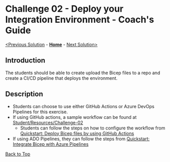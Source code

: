 # Challenge 02 - Deploy your Integration Environment - Coach's Guide

[<Previous Solution](./Solution-01.md) - **[Home](./README.md)** - [Next Solution>](./Solution-03.md)

## Introduction

The students should be able to create upload the Bicep files to a repo and create a CI/CD pipeline that deploys the environment.


## Description
- Students can choose to use either GitHub Actions or Azure DevOps Pipelines for this exercise.
- If using GitHub actions, a sample workflow can be found at [Student/Resources/Challenge-02](../Student/Resources/Challenge-02)
    - Students can follow the steps on how to configure the workflow from [Quickstart: Deploy Bicep files by using GitHub Actions](https://docs.microsoft.com/en-us/azure/azure-resource-manager/bicep/deploy-github-actions?tabs=CLI)
- If using ADO Pipelines, they can follow the steps from [Quickstart: Integrate Bicep with Azure Pipelines](https://docs.microsoft.com/en-us/azure/azure-resource-manager/bicep/add-template-to-azure-pipelines?tabs=CLI)

[Back to Top](#challenge-02---deploy-your-integration-environment---coachs-guide)
